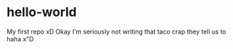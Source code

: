 # hello-world
My first repo xD
Okay I'm seriously not writing that taco crap they tell us to haha x"D
